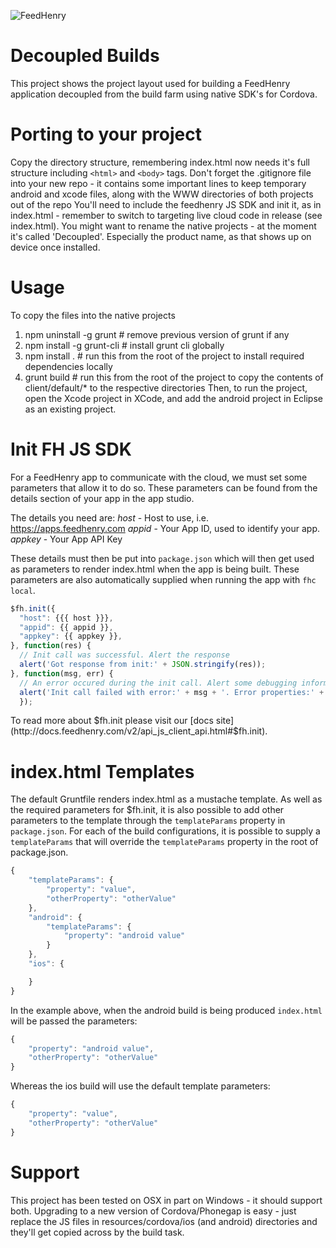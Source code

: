 ![FeedHenry](http://www.feedhenry.com/wp-content/themes/feedhenry/images/logo.gif)
# Decoupled Builds
This project shows the project layout used for building a FeedHenry application decoupled from the build farm using native SDK's for Cordova.

# Porting to your project
Copy the directory structure, remembering index.html now needs it's full structure including `<html>` and `<body>` tags.
Don't forget the .gitignore file into your new repo - it contains some important lines to keep temporary android and xcode files, along with the WWW directories of both projects out of the repo
You'll need to include the feedhenry JS SDK and init it, as in index.html - remember to switch to targeting live cloud code in release (see index.html). You might want to rename the native projects - at the moment it's called 'Decoupled'. Especially the product name, as that shows up on device once installed.

# Usage
To copy the files into the native projects
1.  npm uninstall -g grunt # remove previous version of grunt if any
2.  npm install -g grunt-cli # install grunt cli globally
3.  npm install . # run this from the root of the project to install required dependencies locally
4.  grunt build # run this from the root of the project to copy the contents of client/default/* to the respective directories
Then, to run the project, open the Xcode project in XCode, and add the android project in Eclipse as an existing project.

# Init FH JS SDK
For a FeedHenry app to communicate with the cloud, we must set some parameters that allow it to do so. These parameters can be found from the details section of your app in the app studio.

The details you need are:
*host* - Host to use, i.e. https://apps.feedhenry.com
*appid* - Your App ID, used to identify your app.
*appkey* - Your App API Key

These details must then be put into `package.json` which will then get used as parameters to render index.html when the app is being built. These parameters are also automatically supplied when running the app with `fhc local`.

```javascript
$fh.init({
  "host": {{{ host }}},
  "appid": {{ appid }},
  "appkey": {{ appkey }},
}, function(res) {
  // Init call was successful. Alert the response
  alert('Got response from init:' + JSON.stringify(res));
}, function(msg, err) {
  // An error occured during the init call. Alert some debugging information
  alert('Init call failed with error:' + msg + '. Error properties:' + JSON.stringify(err));
  });
```

To read more about $fh.init please visit our
[docs site](http://docs.feedhenry.com/v2/api_js_client_api.html#$fh.init).

# index.html Templates
The default Gruntfile renders index.html as a mustache template. As well as the required parameters for $fh.init, it is also possible to add other parameters to the template through the `templateParams` property in `package.json`. For each of the build configurations, it is possible to supply a `templateParams` that will override the `templateParams` property in the root of package.json.

```javascript
{
    "templateParams": {
        "property": "value",
        "otherProperty": "otherValue"
    },
    "android": {
        "templateParams": {
            "property": "android value"
        }
    },
    "ios": {

    }
}
```

In the example above, when the android build is being produced `index.html` will be passed the parameters:

```javascript
{
    "property": "android value",
    "otherProperty": "otherValue"
}
```

Whereas the ios build will use the default template parameters:
```javascript
{
    "property": "value",
    "otherProperty": "otherValue"
}
```


# Support
This project has been tested on OSX in part on Windows - it should support both.
Upgrading to a new version of Cordova/Phonegap is easy - just replace the JS files in resources/cordova/ios (and android) directories and they'll get copied across by the build task.
